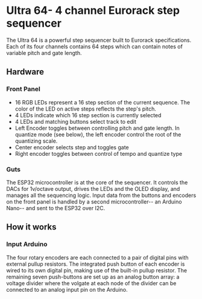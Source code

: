 # Ultra 64- 4 channel Eurorack step sequencer

The Ultra 64 is a powerful step sequencer built to Eurorack specifications. Each of its four channels contains 64 steps which can contain notes of variable pitch and gate length.

## Hardware

### Front Panel

- 16 RGB LEDs represent a 16 step section of the current sequence. The color of the LED on active steps reflects the step's pitch.
- 4 LEDs indicate which 16 step section is currently selected
- 4 LEDs and matching buttons select track to edit
- Left Encoder toggles between controlling pitch and gate length. In quantize mode (see below), the left encoder control the root of the quantizing scale.
- Center encoder selects step and toggles gate
- Right encoder toggles between control of tempo and quantize type

### Guts

The ESP32 microcontroller is at the core of the sequencer. It controls the DACs for 1v/octave output, drives the LEDs and the OLED display, and manages all the sequencing logic. Input data from the buttons and encoders on the front panel is handled by a second microcontroller-- an Arduino Nano-- and sent to the ESP32 over I2C.

## How it works

### Input Arduino

The four rotary encoders are each connected to a pair of digital pins with external pullup resistors. The integrated push button of each encoder is wired to its own digital pin, making use of the built-in pullup resistor. The remaining seven push-buttons are set up as an analog button array: a voltage divider where the volgate at each node of the divider can be connected to an analog input pin on the Arduino.

